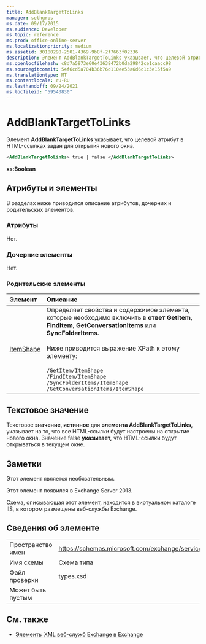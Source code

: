 ```yaml
---
title: AddBlankTargetToLinks
manager: sethgros
ms.date: 09/17/2015
ms.audience: Developer
ms.topic: reference
ms.prod: office-online-server
ms.localizationpriority: medium
ms.assetid: 30180298-2501-4369-9b8f-2f7663f02336
description: Элемент AddBlankTargetToLinks указывает, что целевой атрибут в HTML-ссылках задан для открытия нового окна.
ms.openlocfilehash: c8d7a5973e60e43638472b0da29842ce1caacc98
ms.sourcegitcommit: 54f6cd5a704b36b76d110ee53a6d6c1c3e15f5a9
ms.translationtype: MT
ms.contentlocale: ru-RU
ms.lasthandoff: 09/24/2021
ms.locfileid: "59543830"
---
```

# <a name="addblanktargettolinks"></a>AddBlankTargetToLinks

Элемент **AddBlankTargetToLinks** указывает, что целевой атрибут в HTML-ссылках задан для открытия нового окна. 
  
```XML
<AddBlankTargetToLinks> true | false </AddBlankTargetToLinks>
```

**xs:Boolean**

## <a name="attributes-and-elements"></a>Атрибуты и элементы

В разделах ниже приводится описание атрибутов, дочерних и родительских элементов.
  
### <a name="attributes"></a>Атрибуты

Нет.
  
### <a name="child-elements"></a>Дочерние элементы

Нет.
  
### <a name="parent-elements"></a>Родительские элементы

|**Элемент**|**Описание**|
|:-----|:-----|
|[ItemShape](itemshape.md) <br/> | Определяет свойства и содержимое элемента, которые необходимо включить в **ответ GetItem,** **FindItem,** **GetConversationItems** или **SyncFolderItems.**<br/><br/>  Ниже приводится выражение XPath к этому элементу:<br/><br/>  `/GetItem/ItemShape` <br/>  `/FindItem/ItemShape` <br/>  `/SyncFolderItems/ItemShape` <br/>  `/GetConversationItems/ItemShape` <br/> |
   
## <a name="text-value"></a>Текстовое значение

Текстовое **значение, истинное** для **элемента AddBlankTargetToLinks,** указывает на то, что все HTML-ссылки будут настроены на открытие нового окна. Значение false **указывает,** что HTML-ссылки будут открываться в текущем окне. 
  
## <a name="remarks"></a>Заметки

Этот элемент является необязательным.
  
Этот элемент появился в Exchange Server 2013.
  
Схема, описывающая этот элемент, находится в виртуальном каталоге IIS, в котором размещены веб-службы Exchange.
  
## <a name="element-information"></a>Сведения об элементе

|||
|:-----|:-----|
|Пространство имен  <br/> |https://schemas.microsoft.com/exchange/services/2006/types  <br/> |
|Имя схемы  <br/> |Схема типа  <br/> |
|Файл проверки  <br/> |types.xsd  <br/> |
|Может быть пустым  <br/> ||
   
## <a name="see-also"></a>См. также

- [Элементы XML веб-служб Exchange в Exchange](ews-xml-elements-in-exchange.md)

